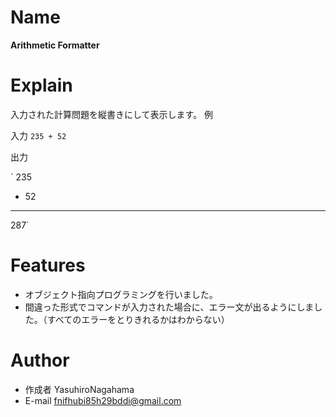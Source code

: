# Name

**Arithmetic Formatter**

# Explain

入力された計算問題を縦書きにして表示します。
例

入力
`235 + 52`

出力

` 235
+  52
-----
  287`

# Features

* オブジェクト指向プログラミングを行いました。
* 間違った形式でコマンドが入力された場合に、エラー文が出るようにしました。（すべてのエラーをとりきれるかはわからない）

# Author

* 作成者 YasuhiroNagahama
* E-mail fnifhubi85h29bddi@gmail.com
